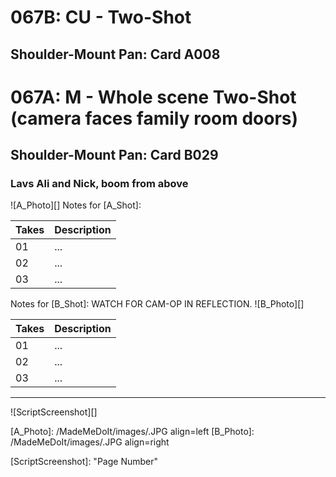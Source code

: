 # 067B: CU - Two-Shot
## Shoulder-Mount Pan: Card A008

# 067A: M - Whole scene Two-Shot (camera faces family room doors)
## Shoulder-Mount Pan: Card B029

### Lavs Ali and Nick, boom from above

![A_Photo][]
Notes for [A_Shot]: 

| Takes | Description |
|:---|:----|
| 01 | ... |
| 02 | ... |
| 03 | ... |

Notes for [B_Shot]: WATCH FOR CAM-OP IN REFLECTION.
![B_Photo][]

| Takes | Description |
|:---|:----|
| 01 | ... |
| 02 | ... |
| 03 | ... |

----

![ScriptScreenshot][]


[A_Photo]:  /MadeMeDoIt/images/.JPG align=left
[B_Photo]:  /MadeMeDoIt/images/.JPG align=right

[ScriptScreenshot]: "Page Number"